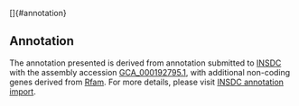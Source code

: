 []{#annotation}

Annotation
----------

The annotation presented is derived from annotation submitted to
[INSDC](http://www.insdc.org) with the assembly accession
[GCA\_000192795.1](http://www.ebi.ac.uk/ena/data/view/GCA_000192795.1),
with additional non-coding genes derived from
[Rfam](http://rfam.xfam.org/). For more details, please visit [INSDC
annotation
import](http://ensemblgenomes.org/info/data/insdc_annotation).
